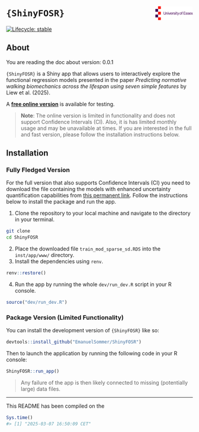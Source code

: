 
<!-- README.md is generated from README.Rmd. Please edit that file -->

# `{ShinyFOSR}` <a href='https://github.com/EmanuelSommer/ShinyFOSR'><img src='inst/app/www/university_of_essex_logo.gif' align="right" width="20%" /></a>

<!-- badges: start -->

[![Lifecycle:
stable](https://img.shields.io/badge/lifecycle-stable-brightgreen.svg)](https://lifecycle.r-lib.org/articles/stages.html#stable)
<!-- badges: end -->

## About

You are reading the doc about version: 0.0.1

`{ShinyFOSR}` is a Shiny app that allows users to interactively explore
the functional regression models presented in the paper *Predicting
normative walking biomechanics across the lifespan using seven simple
features* by Liew et al. (2025).

A [**free online version**](https://esommer.shinyapps.io/ShinyFOSR/) is
available for testing.

> **Note**: The online version is limited in functionality and does not
> support Confidence Intervals (CI). Also, it is has limited monthly
> usage and may be unavailable at times. If you are interested in the
> full and fast version, please follow the installation instructions
> below.

## Installation

### Fully Fledged Version

For the full version that also supports Confidence Intervals (CI) you
need to download the file containing the models with enhanced
uncertainty quantification capabilities from [this permanent
link](train_mod_sparse_sd.RDS). Follow the instructions below to install
the package and run the app.

1.  Clone the repository to your local machine and navigate to the
    directory in your terminal.

``` bash
git clone
cd ShinyFOSR
```

2.  Place the downloaded file `train_mod_sparse_sd.RDS` into the
    `inst/app/www/` directory.
3.  Install the dependencies using `renv`.

``` r
renv::restore()
```

4.  Run the app by running the whole `dev/run_dev.R` script in your R
    console.

``` r
source("dev/run_dev.R")
```

### Package Version (Limited Functionality)

You can install the development version of `{ShinyFOSR}` like so:

``` r
devtools::install_github("EmanuelSommer/ShinyFOSR")
```

Then to launch the application by running the following code in your R
console:

``` r
ShinyFOSR::run_app()
```

> Any failure of the app is then likely connected to missing
> (potentially large) data files.

------------------------------------------------------------------------

This README has been compiled on the

``` r
Sys.time()
#> [1] "2025-03-07 16:50:09 CET"
```
